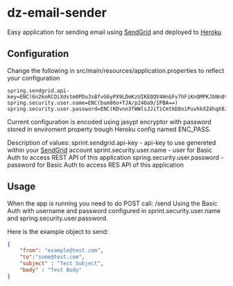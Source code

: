 # dz-email-sender

Easy application for sending email using [SendGrid](https://sendgrid.com) and deployed to [Heroku](https://heroku.com)

## Configuration

Change the following in src/main/resources/application.properties to reflect your configuration
```text
spring.sendgrid.api-key=ENC(6n2knRCOiXdstm0PDu3sBfvG6yPX9LDmKzUIKEQQV4HnGFv7hFiKnQMPKJbNn0t/IXvddVBeoUG+NLdsM7Ex9+pXe+Jnd01o7KRfQK4s+TQ=)
spring.security.user.name=ENC(bum86o+TJA/p24Oa9/1PBA==)
spring.security.user.password=ENC(KDvnn3fWWlsJJiTiCmtkD8oiPuvhkXZ4hqX8JKONU6k=)
```

Current configuration is encoded using jasypt encryptor with password stored in enviroment property trough Heroku config named ENC_PASS.

Description of values:
sprint.sendgrid.api-key - api-key to use genereted within your [SendGrid](https://sendgrid.com) account
sprint.security.user.name - user for Basic Auth to access REST API of this application
spring.security.user.password - password for Basic Auth to access RES API of this application

## Usage

When the app is running you need to do POST call: <your-host>/send
Using the Basic Auth with username and password configured in sprint.security.user.name and spring.security.user.password.

Here is the example object to send:
```json
{
	"from": "example@test.com",
	"to":"some@test.com",
	"subject" : "Test Subject",
	"body" : "Test Body"
}
```
